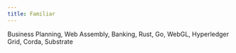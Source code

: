 ```yaml
---
title: Familiar
---
```


Business Planning, Web Assembly, Banking, Rust, Go, WebGL, Hyperledger Grid, Corda, Substrate

